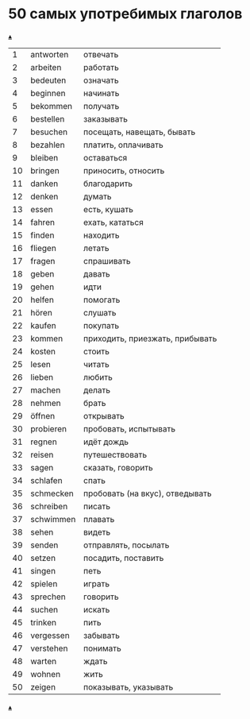 # 50 самых употребимых глаголов
[&#9652;](../../index.md) 


| | | |
|-|-|-|
| 1 | antworten | отвечать |
| 2 | arbeiten 	| работать |
| 3 | bedeuten | означать |
| 4 | beginnen | начинать |
| 5 | bekommen | получать |
| 6 | bestellen | заказывать |
| 7 | besuchen | посещать, навещать, бывать |
| 8 | bezahlen | платить, оплачивать |
| 9 | bleiben | оставаться |
| 10 | bringen | приносить, относить |
| 11 | danken | благодарить |
| 12 | denken | думать |
| 13 | essen | есть, кушать |
| 14 | fahren | ехать, кататься |
| 15 | finden | находить |
| 16 | fliegen | летать |
| 17 | fragen | спрашивать |
| 18 | geben | давать |
| 19 | gehen | идти |
| 20 | helfen | помогать |
| 21 | hören | слушать |
| 22 | kaufen | покупать |
| 23 | kommen | приходить, приезжать, прибывать |
| 24 | kosten | стоить |
| 25 | lesen | читать |
| 26 | lieben | любить |
| 27 | machen | делать |
| 28 | nehmen | брать |
| 29 | öffnen | открывать |
| 30 | probieren | пробовать, испытывать |
| 31 | regnen | идёт дождь |
| 32 | reisen | путешествовать |
| 33 | sagen | сказать, говорить |
| 34 | schlafen | спать |
| 35 | schmecken | пробовать (на вкус), отведывать |
| 36 | schreiben | писать |
| 37 | schwimmen | плавать |
| 38 | sehen | видеть |
| 39 | senden | отправлять, посылать |
| 40 | setzen | посадить, поставить |
| 41 | singen | петь |
| 42 | spielen | играть |
| 43 | sprechen | говорить |
| 44 | suchen | искать |
| 45 | trinken | пить |
| 46 | vergessen | забывать |
| 47 | verstehen | понимать |
| 48 | warten | ждать |
| 49 | wohnen | жить |
| 50 | zeigen | показывать, указывать |

[&#9652;](../../index.md) 
